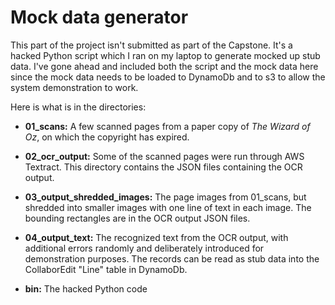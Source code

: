 # Mock data generator

This part of the project isn't submitted as part of the Capstone.
It's a hacked Python script which I ran on my laptop to generate
mocked up stub data.  I've gone ahead and included both the script
and the mock data here since the mock data needs to be loaded to
DynamoDb and to s3 to allow the system demonstration to work.

Here is what is in the directories:

* **01_scans:** A few scanned pages from a paper copy of *The Wizard of Oz*, on which the copyright has expired.

* **02_ocr_output:** Some of the scanned pages were run through AWS Textract.  This directory contains the JSON files containing the OCR output.

* **03_output_shredded_images:** The page images from 01_scans, but shredded into smaller images with one line of text in each image.  The bounding rectangles are in the OCR output JSON files.

* **04_output_text:** The recognized text from the OCR output, with additional errors randomly and deliberately introduced for demonstration purposes.  The records can be read as stub data into the CollaborEdit "Line" table in DynamoDb.

* **bin:** The hacked Python code

